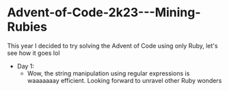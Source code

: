 # Advent-of-Code-2k23---Mining-Rubies

This year I decided to try solving the Advent of Code using only Ruby, let's see how it goes lol

- Day 1:
  - Wow, the string manipulation using regular expressions is waaaaaaay efficient. Looking forward to unravel other Ruby wonders

